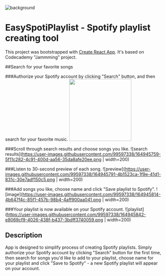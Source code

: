 ![background](https://user-images.githubusercontent.com/99597338/164945678-807ea601-bf49-4e5b-b5fc-9eca7172d079.png?raw=true "EasySpotiPlaylist")
# EasySpotiPlaylist - Spotify playlist creating tool

This project was bootstrapped with [Create React App](https://github.com/facebook/create-react-app). It's based on Codecademy "Jammming" project.

##Search for your favorite songs

###Authorize your Spotify account by clicking "Search" button, and then search for your favorite music.
<img src="https://user-images.githubusercontent.com/99597338/164945744-9005cf8e-210c-494b-bed0-776fa8428e16.png" width="200">

###Scroll through search results and choose songs you like.
![search results](https://user-images.githubusercontent.com/99597338/164945759-5f11c282-4c91-400d-aa56-35da8afe20ee.png | width=200)

###Listen to 30-second preview of each song.
![preview](https://user-images.githubusercontent.com/99597338/164945791-4b1523ca-1f9e-41d1-831c-30e7adf150c5.png | width=200)

###Add songs you like, choose name and click "Save playlist to Spotify".
![image](https://user-images.githubusercontent.com/99597338/164945814-4b647f4c-85f1-457b-98b4-4aff900aa041.png | width=200)

###Your playlist is now available on your Spotify account.
![playlist](https://user-images.githubusercontent.com/99597338/164945842-e8069cf9-4026-438f-b437-3bdff3740059.png | width=200)



## Description

App is designed to simplify process of creating Spotify playlists. Simply authorize your Spotify account by clicking "Search" button for the first time, then search for songs you'd like to add to your playlist, choose name for your playlist and click "Save to Spotify" - a new Spotify playlist will appear on your account.


